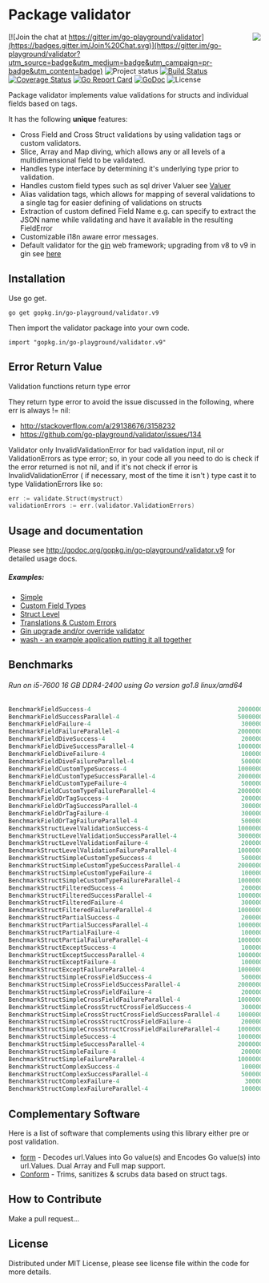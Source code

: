 Package validator
================
<img align="right" src="https://raw.githubusercontent.com/go-playground/validator/v9/logo.png">[![Join the chat at https://gitter.im/go-playground/validator](https://badges.gitter.im/Join%20Chat.svg)](https://gitter.im/go-playground/validator?utm_source=badge&utm_medium=badge&utm_campaign=pr-badge&utm_content=badge)
![Project status](https://img.shields.io/badge/version-9.3.5-green.svg)
[![Build Status](https://semaphoreci.com/api/v1/joeybloggs/validator/branches/v9/badge.svg)](https://semaphoreci.com/joeybloggs/validator)
[![Coverage Status](https://coveralls.io/repos/go-playground/validator/badge.svg?branch=v9&service=github)](https://coveralls.io/github/go-playground/validator?branch=v9)
[![Go Report Card](https://goreportcard.com/badge/github.com/go-playground/validator)](https://goreportcard.com/report/github.com/go-playground/validator)
[![GoDoc](https://godoc.org/gopkg.in/go-playground/validator.v9?status.svg)](https://godoc.org/gopkg.in/go-playground/validator.v9)
![License](https://img.shields.io/dub/l/vibe-d.svg)

Package validator implements value validations for structs and individual fields based on tags.

It has the following **unique** features:

-   Cross Field and Cross Struct validations by using validation tags or custom validators.  
-   Slice, Array and Map diving, which allows any or all levels of a multidimensional field to be validated.  
-   Handles type interface by determining it's underlying type prior to validation.
-   Handles custom field types such as sql driver Valuer see [Valuer](https://golang.org/src/database/sql/driver/types.go?s=1210:1293#L29)
-   Alias validation tags, which allows for mapping of several validations to a single tag for easier defining of validations on structs
-   Extraction of custom defined Field Name e.g. can specify to extract the JSON name while validating and have it available in the resulting FieldError
-   Customizable i18n aware error messages.
-   Default validator for the [gin](https://github.com/gin-gonic/gin) web framework; upgrading from v8 to v9 in gin see [here](https://github.com/go-playground/validator/tree/v9/examples/gin-upgrading-overriding)

Installation
------------

Use go get.

	go get gopkg.in/go-playground/validator.v9

Then import the validator package into your own code.

	import "gopkg.in/go-playground/validator.v9"

Error Return Value
-------

Validation functions return type error

They return type error to avoid the issue discussed in the following, where err is always != nil:

* http://stackoverflow.com/a/29138676/3158232
* https://github.com/go-playground/validator/issues/134

Validator only InvalidValidationError for bad validation input, nil or ValidationErrors as type error; so, in your code all you need to do is check if the error returned is not nil, and if it's not check if error is InvalidValidationError ( if necessary, most of the time it isn't ) type cast it to type ValidationErrors like so:

```go
err := validate.Struct(mystruct)
validationErrors := err.(validator.ValidationErrors)
 ```

Usage and documentation
------

Please see http://godoc.org/gopkg.in/go-playground/validator.v9 for detailed usage docs.

##### Examples:

- [Simple](https://github.com/go-playground/validator/blob/v9/examples/simple/main.go)
- [Custom Field Types](https://github.com/go-playground/validator/blob/v9/examples/custom/main.go)
- [Struct Level](https://github.com/go-playground/validator/blob/v9/examples/struct-level/main.go)
- [Translations & Custom Errors](https://github.com/go-playground/validator/blob/v9/examples/translations/main.go)
- [Gin upgrade and/or override validator](https://github.com/go-playground/validator/tree/v9/examples/gin-upgrading-overriding)
- [wash - an example application putting it all together](https://github.com/bluesuncorp/wash)

Benchmarks
------
###### Run on i5-7600 16 GB DDR4-2400 using Go version go1.8 linux/amd64
```go
BenchmarkFieldSuccess-4                                       	20000000	        74.3 ns/op	       0 B/op	       0 allocs/op
BenchmarkFieldSuccessParallel-4                               	50000000	        31.5 ns/op	       0 B/op	       0 allocs/op
BenchmarkFieldFailure-4                                       	 3000000	       556 ns/op	     208 B/op	       4 allocs/op
BenchmarkFieldFailureParallel-4                               	20000000	        88.7 ns/op	     208 B/op	       4 allocs/op
BenchmarkFieldDiveSuccess-4                                   	 2000000	       630 ns/op	     201 B/op	      11 allocs/op
BenchmarkFieldDiveSuccessParallel-4                           	10000000	       173 ns/op	     201 B/op	      11 allocs/op
BenchmarkFieldDiveFailure-4                                   	 1000000	      1350 ns/op	     412 B/op	      16 allocs/op
BenchmarkFieldDiveFailureParallel-4                           	 5000000	       250 ns/op	     412 B/op	      16 allocs/op
BenchmarkFieldCustomTypeSuccess-4                             	10000000	       202 ns/op	      32 B/op	       2 allocs/op
BenchmarkFieldCustomTypeSuccessParallel-4                     	20000000	        63.5 ns/op	      32 B/op	       2 allocs/op
BenchmarkFieldCustomTypeFailure-4                             	 5000000	       568 ns/op	     208 B/op	       4 allocs/op
BenchmarkFieldCustomTypeFailureParallel-4                     	20000000	        87.5 ns/op	     208 B/op	       4 allocs/op
BenchmarkFieldOrTagSuccess-4                                  	 2000000	       703 ns/op	      16 B/op	       1 allocs/op
BenchmarkFieldOrTagSuccessParallel-4                          	 3000000	       447 ns/op	      16 B/op	       1 allocs/op
BenchmarkFieldOrTagFailure-4                                  	 3000000	       604 ns/op	     224 B/op	       5 allocs/op
BenchmarkFieldOrTagFailureParallel-4                          	 5000000	       353 ns/op	     224 B/op	       5 allocs/op
BenchmarkStructLevelValidationSuccess-4                       	10000000	       190 ns/op	      32 B/op	       2 allocs/op
BenchmarkStructLevelValidationSuccessParallel-4               	30000000	        59.9 ns/op	      32 B/op	       2 allocs/op
BenchmarkStructLevelValidationFailure-4                       	 2000000	       705 ns/op	     304 B/op	       8 allocs/op
BenchmarkStructLevelValidationFailureParallel-4               	10000000	       146 ns/op	     304 B/op	       8 allocs/op
BenchmarkStructSimpleCustomTypeSuccess-4                      	 5000000	       361 ns/op	      32 B/op	       2 allocs/op
BenchmarkStructSimpleCustomTypeSuccessParallel-4              	20000000	       101 ns/op	      32 B/op	       2 allocs/op
BenchmarkStructSimpleCustomTypeFailure-4                      	 1000000	      1210 ns/op	     424 B/op	       9 allocs/op
BenchmarkStructSimpleCustomTypeFailureParallel-4              	10000000	       196 ns/op	     440 B/op	      10 allocs/op
BenchmarkStructFilteredSuccess-4                              	 2000000	       757 ns/op	     288 B/op	       9 allocs/op
BenchmarkStructFilteredSuccessParallel-4                      	10000000	       167 ns/op	     288 B/op	       9 allocs/op
BenchmarkStructFilteredFailure-4                              	 3000000	       619 ns/op	     256 B/op	       7 allocs/op
BenchmarkStructFilteredFailureParallel-4                      	10000000	       134 ns/op	     256 B/op	       7 allocs/op
BenchmarkStructPartialSuccess-4                               	 2000000	       687 ns/op	     256 B/op	       6 allocs/op
BenchmarkStructPartialSuccessParallel-4                       	10000000	       159 ns/op	     256 B/op	       6 allocs/op
BenchmarkStructPartialFailure-4                               	 1000000	      1281 ns/op	     480 B/op	      11 allocs/op
BenchmarkStructPartialFailureParallel-4                       	10000000	       218 ns/op	     480 B/op	      11 allocs/op
BenchmarkStructExceptSuccess-4                                	 1000000	      1041 ns/op	     496 B/op	      12 allocs/op
BenchmarkStructExceptSuccessParallel-4                        	10000000	       140 ns/op	     240 B/op	       5 allocs/op
BenchmarkStructExceptFailure-4                                	 1000000	      1014 ns/op	     464 B/op	      10 allocs/op
BenchmarkStructExceptFailureParallel-4                        	10000000	       201 ns/op	     464 B/op	      10 allocs/op
BenchmarkStructSimpleCrossFieldSuccess-4                      	 5000000	       364 ns/op	      72 B/op	       3 allocs/op
BenchmarkStructSimpleCrossFieldSuccessParallel-4              	20000000	       103 ns/op	      72 B/op	       3 allocs/op
BenchmarkStructSimpleCrossFieldFailure-4                      	 2000000	       789 ns/op	     304 B/op	       8 allocs/op
BenchmarkStructSimpleCrossFieldFailureParallel-4              	10000000	       174 ns/op	     304 B/op	       8 allocs/op
BenchmarkStructSimpleCrossStructCrossFieldSuccess-4           	 3000000	       522 ns/op	      80 B/op	       4 allocs/op
BenchmarkStructSimpleCrossStructCrossFieldSuccessParallel-4   	10000000	       146 ns/op	      80 B/op	       4 allocs/op
BenchmarkStructSimpleCrossStructCrossFieldFailure-4           	 2000000	       879 ns/op	     320 B/op	       9 allocs/op
BenchmarkStructSimpleCrossStructCrossFieldFailureParallel-4   	10000000	       225 ns/op	     320 B/op	       9 allocs/op
BenchmarkStructSimpleSuccess-4                                	10000000	       223 ns/op	       0 B/op	       0 allocs/op
BenchmarkStructSimpleSuccessParallel-4                        	20000000	        63.3 ns/op	       0 B/op	       0 allocs/op
BenchmarkStructSimpleFailure-4                                	 2000000	      1097 ns/op	     424 B/op	       9 allocs/op
BenchmarkStructSimpleFailureParallel-4                        	10000000	       182 ns/op	     424 B/op	       9 allocs/op
BenchmarkStructComplexSuccess-4                               	 1000000	      1362 ns/op	     128 B/op	       8 allocs/op
BenchmarkStructComplexSuccessParallel-4                       	 5000000	       359 ns/op	     128 B/op	       8 allocs/op
BenchmarkStructComplexFailure-4                               	  300000	      6446 ns/op	    3040 B/op	      53 allocs/op
BenchmarkStructComplexFailureParallel-4                       	 1000000	      1203 ns/op	    3040 B/op	      53 allocs/op
```

Complementary Software
----------------------

Here is a list of software that complements using this library either pre or post validation.

* [form](https://github.com/go-playground/form) - Decodes url.Values into Go value(s) and Encodes Go value(s) into url.Values. Dual Array and Full map support.
* [Conform](https://github.com/leebenson/conform) - Trims, sanitizes & scrubs data based on struct tags.

How to Contribute
------

Make a pull request...

License
------
Distributed under MIT License, please see license file within the code for more details.
